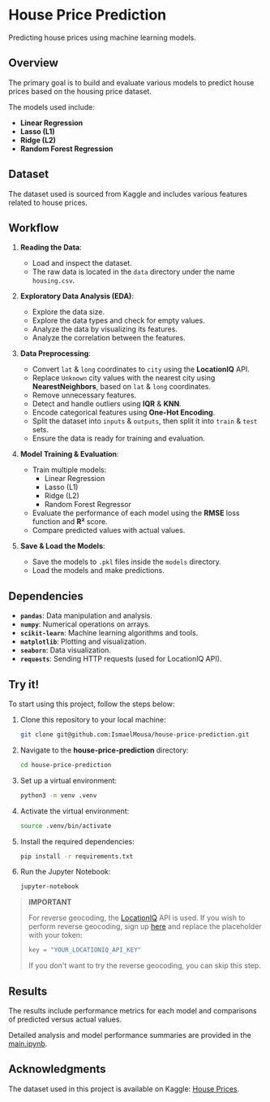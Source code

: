 # House Price Prediction

Predicting house prices using machine learning models.

## Overview

The primary goal is to build and evaluate various models to predict house prices based on the housing price dataset.

The models used include:
- **Linear Regression**
- **Lasso (L1)**
- **Ridge (L2)**
- **Random Forest Regression**

## Dataset

The dataset used is sourced from Kaggle and includes various features related to house prices.

## Workflow

1. **Reading the Data**:
   - Load and inspect the dataset.
   - The raw data is located in the `data` directory under the name `housing.csv`.


2. **Exploratory Data Analysis (EDA)**:
   - Explore the data size.
   - Explore the data types and check for empty values.
   - Analyze the data by visualizing its features.
   - Analyze the correlation between the features.


3. **Data Preprocessing**:
   - Convert `lat` & `long` coordinates to `city` using the **LocationIQ** API.
   - Replace `Unknown` city values with the nearest city using **NearestNeighbors**, based on `lat` & `long` coordinates.
   - Remove unnecessary features.
   - Detect and handle outliers using **IQR** & **KNN**.
   - Encode categorical features using **One-Hot Encoding**.
   - Split the dataset into `inputs` & `outputs`, then split it into `train` & `test` sets.
   - Ensure the data is ready for training and evaluation.


4. **Model Training & Evaluation**:
   - Train multiple models:
     - Linear Regression
     - Lasso (L1)
     - Ridge (L2)
     - Random Forest Regressor
   - Evaluate the performance of each model using the **RMSE** loss function and **R²** score.
   - Compare predicted values with actual values.


5. **Save & Load the Models**:
   - Save the models to `.pkl` files inside the `models` directory.
   - Load the models and make predictions.

## Dependencies

- **`pandas`**: Data manipulation and analysis.
- **`numpy`**: Numerical operations on arrays.
- **`scikit-learn`**: Machine learning algorithms and tools.
- **`matplotlib`**: Plotting and visualization.
- **`seaborn`**: Data visualization.
- **`requests`**: Sending HTTP requests (used for LocationIQ API).

## Try it!

To start using this project, follow the steps below:

1. Clone this repository to your local machine:

    ```zsh
    git clone git@github.com:IsmaelMousa/house-price-prediction.git
    ```

2. Navigate to the **house-price-prediction** directory:

    ```zsh
    cd house-price-prediction
    ```

3. Set up a virtual environment:

    ```zsh
    python3 -m venv .venv
    ```

4. Activate the virtual environment:

    ```zsh
    source .venv/bin/activate
    ```

5. Install the required dependencies:

    ```zsh
    pip install -r requirements.txt
    ```

6. Run the Jupyter Notebook:

    ```zsh
    jupyter-notebook
    ```

> **IMPORTANT**
>
> For reverse geocoding, the [LocationIQ](https://locationiq.com) API is used. If you wish to perform reverse geocoding, sign up [here](https://my.locationiq.com/register) and replace the placeholder with your token:
> ```python
> key = "YOUR_LOCATIONIQ_API_KEY"
> ```
>
> If you don't want to try the reverse geocoding, you can skip this step.

## Results

The results include performance metrics for each model and comparisons of predicted versus actual values.

Detailed analysis and model performance summaries are provided in the [main.ipynb](main.ipynb).

## Acknowledgments

The dataset used in this project is available on Kaggle: [House Prices](https://www.kaggle.com/datasets/sukhmandeepsinghbrar/housing-price-dataset).
